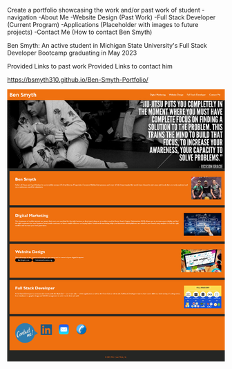 Create a portfolio showcasing the work and/or past work of student
-navigation
-About Me
-Website Design (Past Work)
-Full Stack Developer (Current Program)
-Applications (Placeholder with images to future projects)
-Contact Me (How to contact Ben Smyth)

Ben Smyth: An active student in Michigan State University's Full Stack Developer Bootcamp graduating in May 2023


Provided Links to past work
Provided Links to contact him


https://bsmyth310.github.io/Ben-Smyth-Portfolio/

<img src="Ben-Smyth-Website.png" alt="Ben's Website" title="Image of Ben's Website">
